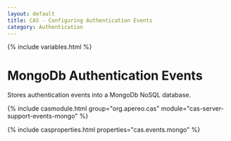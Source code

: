 ```yaml
---
layout: default
title: CAS - Configuring Authentication Events
category: Authentication
---
```

{% include variables.html %}

# MongoDb Authentication Events

Stores authentication events into a MongoDb NoSQL database.

{% include casmodule.html group="org.apereo.cas" module="cas-server-support-events-mongo" %}

{% include casproperties.html properties="cas.events.mongo" %}

